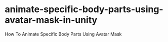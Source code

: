 # animate-specific-body-parts-using-avatar-mask-in-unity
How To Animate Specific Body Parts Using Avatar Mask

